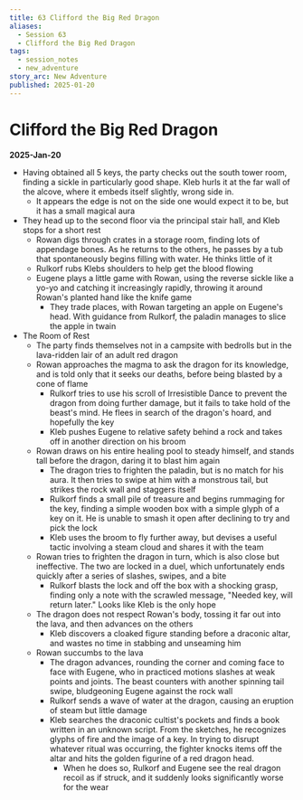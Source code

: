 ```yaml
---
title: 63 Clifford the Big Red Dragon
aliases:
  - Session 63
  - Clifford the Big Red Dragon
tags:
  - session_notes
  - new_adventure
story_arc: New Adventure
published: 2025-01-20
---
```

# Clifford the Big Red Dragon
**2025-Jan-20**

- Having obtained all 5 keys, the party checks out the south tower room, finding a sickle in particularly good shape. Kleb hurls it at the far wall of the alcove, where it embeds itself slightly, wrong side in.
	- It appears the edge is not on the side one would expect it to be, but it has a small magical aura
- They head up to the second floor via the principal stair hall, and Kleb stops for a short rest
	- Rowan digs through crates in a storage room, finding lots of appendage bones. As he returns to the others, he passes by a tub that spontaneously begins filling with water. He thinks little of it
	- Rulkorf rubs Klebs shoulders to help get the blood flowing
	- Eugene plays a little game with Rowan, using the reverse sickle like a yo-yo and catching it increasingly rapidly, throwing it around Rowan's planted hand like the knife game
		- They trade places, with Rowan targeting an apple on Eugene's head. With guidance from Rulkorf, the paladin manages to slice the apple in twain
- The Room of Rest
	- The party finds themselves not in a campsite with bedrolls but in the lava-ridden lair of an adult red dragon
	- Rowan approaches the magma to ask the dragon for its knowledge, and is told only that it seeks our deaths, before being blasted by a cone of flame
		- Rulkorf tries to use his scroll of Irresistible Dance to prevent the dragon from doing further damage, but it fails to take hold of the beast's mind. He flees in search of the dragon's hoard, and hopefully the key
		- Kleb pushes Eugene to relative safety behind a rock and takes off in another direction on his broom
	- Rowan draws on his entire healing pool to steady himself, and stands tall before the dragon, daring it to blast him again
		- The dragon tries to frighten the paladin, but is no match for his aura. It then tries to swipe at him with a monstrous tail, but strikes the rock wall and staggers itself 
		- Rulkorf finds a small pile of treasure and begins rummaging for the key, finding a simple wooden box with a simple glyph of a key on it. He is unable to smash it open after declining to try and pick the lock
		- Kleb uses the broom to fly further away, but devises a useful tactic involving a steam cloud and shares it with the team
	- Rowan tries to frighten the dragon in turn, which is also close but ineffective. The two are locked in a duel, which unfortunately ends quickly after a series of slashes, swipes, and a bite
		- Rulkorf blasts the lock and off the box with a shocking grasp, finding only a note with the scrawled message, "Needed key, will return later." Looks like Kleb is the only hope
	- The dragon does not respect Rowan's body, tossing it far out into the lava, and then advances on the others
		- Kleb discovers a cloaked figure standing before a draconic altar, and wastes no time in stabbing and unseaming him
	- Rowan succumbs to the lava
		- The dragon advances, rounding the corner and coming face to face with Eugene, who in practiced motions slashes at weak points and joints. The beast counters with another spinning tail swipe, bludgeoning Eugene against the rock wall
		- Rulkorf sends a wave of water at the dragon, causing an eruption of steam but little damage
		- Kleb searches the draconic cultist's pockets and finds a book written in an unknown script. From the sketches, he recognizes glyphs of fire and the image of a key. In trying to disrupt whatever ritual was occurring, the fighter knocks items off the altar and hits the golden figurine of a red dragon head.
			- When he does so, Rulkorf and Eugene see the real dragon recoil as if struck, and it suddenly looks significantly worse for the wear